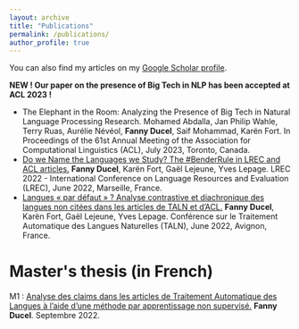 ```yaml
---
layout: archive
title: "Publications"
permalink: /publications/
author_profile: true
---
```



  You can also find my articles on my [Google Scholar profile](https://scholar.google.com/citations?user=yR-y0zIAAAAJ).

**NEW ! Our paper on the presence of Big Tech in NLP has been accepted at ACL 2023 !**
* The Elephant in the Room: Analyzing the Presence of Big Tech in Natural Language Processing Research. Mohamed Abdalla, Jan Philip Wahle, Terry Ruas, Aurélie Névéol, **Fanny Ducel**, Saif Mohammad, Karën Fort. In Proceedings of the 61st Annual Meeting of the Association for Computational Linguistics (ACL), July 2023, Toronto, Canada.
* [Do we Name the Languages we Study? The #BenderRule in LREC and ACL articles.](https://aclanthology.org/2022.lrec-1.60.pdf) **Fanny Ducel**, Karën Fort, Gaël Lejeune, Yves Lepage. LREC 2022 - International Conference on Language Resources and Evaluation (LREC), June 2022, Marseille, France.
* [Langues « par défaut » ? Analyse contrastive et diachronique des langues non citées dans les articles de TALN et d’ACL.](https://aclanthology.org/2022.jeptalnrecital-taln.14.pdf) **Fanny Ducel**, Karën Fort, Gaël Lejeune, Yves Lepage. Conférence sur le Traitement Automatique des Langues Naturelles (TALN), June 2022, Avignon, France.
 

# Master's thesis (in French)

M1 : [Analyse des claims dans les articles de Traitement Automatique des Langues à l’aide d’une méthode par apprentissage non supervisé.](https://github.com/FannyDucel/FannyDucel.github.io/files/9536432/ducel_fanny_memoirem1.pdf) **Fanny Ducel**. Septembre 2022.
